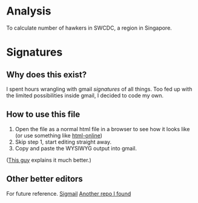 # Analysis
To calculate number of hawkers in SWCDC, a region in Singapore.

# Signatures
## Why does this exist?
I spent hours wrangling with gmail *signatures* of all things. Too fed up with the limited possibilities inside gmail, I decided to code my own.

## How to use this file
1. Open the file as a normal html file in a browser to see how it looks like (or use something like [html-online](https://html-online.com/editor/))
2. Skip step 1, start editing straight away.
3. Copy and paste the WYSIWYG output into gmail.

([This guy](https://github.com/skarif2/gmail-signature) explains it much better.)

## Other better editors
For future reference.
[Sigmail](https://github.com/antonreshetov/mysigmail)
[Another repo I found](https://github.com/vinitshahdeo/Email-Signature-Template)